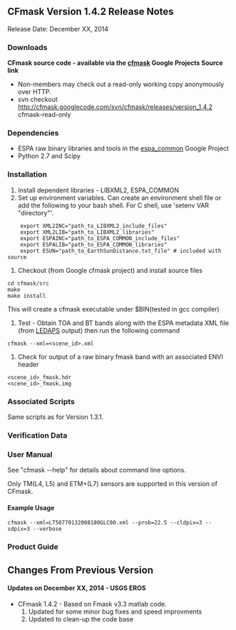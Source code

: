 ## CFmask Version 1.4.2 Release Notes ##
Release Date: December XX, 2014

### Downloads ###

**CFmask source code - available via the [cfmask](http://code.google.com/p/cfmask/source/checkout) Google Projects Source link**

  * Non-members may check out a read-only working copy anonymously over HTTP.
  * svn checkout http://cfmask.googlecode.com/svn/cfmask/releases/version_1.4.2 cfmask-read-only

### Dependencies ###
  * ESPA raw binary libraries and tools in the [espa\_common](https://code.google.com/p/espa-common/) Google Project
  * Python 2.7 and Scipy

### Installation ###
  1. Install dependent libraries - LIBXML2, ESPA\_COMMON
  1. Set up environment variables.  Can create an environment shell file or add the following to your bash shell.  For C shell, use 'setenv VAR "directory"'.
```
    export XML2INC="path_to_LIBXML2_include_files"
    export XML2LIB="path_to_LIBXML2_libraries"
    export ESPAINC="path_to_ESPA_COMMON_include_files"
    export ESPALIB="path_to_ESPA_COMMON_libraries"
    export ESUN="path_to_EarthSunDistance.txt_file" # included with source
```
  1. Checkout (from Google cfmask project) and install source files
```
cd cfmask/src
make
make install
```
This will create a cfmask executable under $BIN(tested in gcc  compiler)

  1. Test - Obtain TOA and BT bands along with the ESPA metadata XML file (from [LEDAPS](https://code.google.com/p/ledaps/) output) then run the following command
```
cfmask --xml=<scene_id>.xml
```
  1. Check for output of a raw binary fmask band with an associated ENVI header
```
<scene_id>_fmask.hdr
<scene_id>_fmask.img
```

### Associated Scripts ###
Same scripts as for Version 1.3.1.

### Verification Data ###

### User Manual ###
See "cfmask --help" for details about command line options.

Only TM(L4, L5) and ETM+(L7) sensors are supported in this version of CFmask.

#### Example Usage ####
```
cfmask --xml=LT50770132008180GLC00.xml --prob=22.5 --cldpix=3 --sdpix=3 --verbose
```

### Product Guide ###


## Changes From Previous Version ##
#### Updates on December XX, 2014 - USGS EROS ####

  * CFmask 1.4.2 - Based on Fmask v3.3 matlab code.
    1. Updated for some minor bug fixes and speed improvments
    1. Updated to clean-up the code base